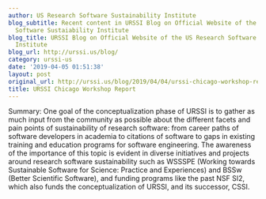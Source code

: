 ```yaml
---
author: US Research Software Sustainability Institute
blog_subtitle: Recent content in URSSI Blog on Official Website of the US Research
  Software Sustaiability Institute
blog_title: URSSI Blog on Official Website of the US Research Software Sustaiability
  Institute
blog_url: http://urssi.us/blog/
category: urssi-us
date: '2019-04-05 01:51:38'
layout: post
original_url: http://urssi.us/blog/2019/04/04/urssi-chicago-workshop-report/
title: URSSI Chicago Workshop Report
---
```


Summary: One goal of the conceptualization phase of URSSI is to gather as much input from the community as possible about the different facets and pain points of sustainability of research software: from career paths of software developers in academia to citations of software to gaps in existing training and education programs for software engineering. The awareness of the importance of this topic is evident in diverse initiatives and projects around research software sustainability such as WSSSPE (Working towards Sustainable Software for Science: Practice and Experiences) and BSSw (Better Scientific Software), and funding programs like the past NSF SI2, which also funds the conceptualization of URSSI, and its successor, CSSI.